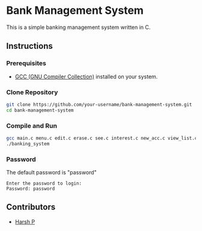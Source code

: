 
# Bank Management System

This is a simple banking management system written in C.

## Instructions

### Prerequisites

- [GCC (GNU Compiler Collection)](https://gcc.gnu.org/) installed on your system.

### Clone Repository

```bash
git clone https://github.com/your-username/bank-management-system.git
cd bank-management-system
```

### Compile and Run

```bash
gcc main.c menu.c edit.c erase.c see.c interest.c new_acc.c view_list.c transact.c close_program.c -o banking_system
./banking_system
```

### Password

The default password is "password"

```plaintext
Enter the password to login:
Password: password
```

## Contributors

- [Harsh P](https://github.com/harshpatil01)


